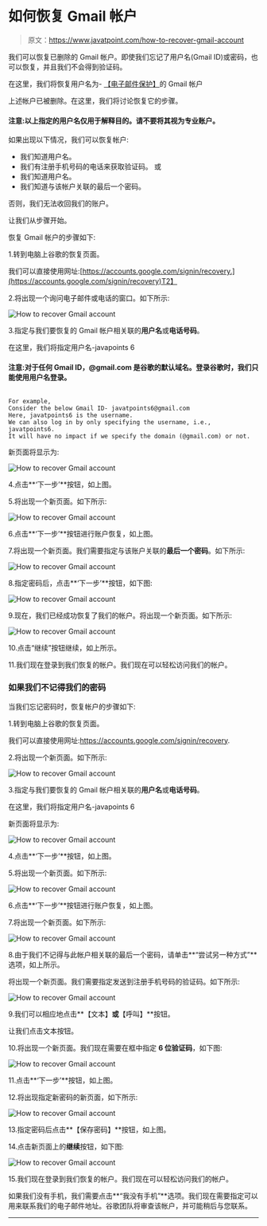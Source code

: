# 如何恢复 Gmail 帐户

> 原文：<https://www.javatpoint.com/how-to-recover-gmail-account>

我们可以恢复已删除的 Gmail 帐户。即使我们忘记了用户名(Gmail ID)或密码，也可以恢复，并且我们不会得到验证码。

在这里，我们将恢复用户名为- [【电子邮件保护】](/cdn-cgi/l/email-protection)的 Gmail 帐户

上述帐户已被删除。在这里，我们将讨论恢复它的步骤。

#### 注意:以上指定的用户名仅用于解释目的。请不要将其视为专业账户。

如果出现以下情况，我们可以恢复帐户:

*   我们知道用户名。
*   我们有注册手机号码的电话来获取验证码。
    或
*   我们知道用户名。
*   我们知道与该帐户关联的最后一个密码。

否则，我们无法收回我们的账户。

让我们从步骤开始。

恢复 Gmail 帐户的步骤如下:

1.转到电脑上谷歌的恢复页面。

我们可以直接使用网址:[https://accounts.google.com/signin/recovery.](https://accounts.google.com/signin/recovery)T2】

2.将出现一个询问电子邮件或电话的窗口。如下所示:

![How to recover Gmail account](img/62f48c0ed646a22c540e679320e6aee4.png)

3.指定与我们要恢复的 Gmail 帐户相关联的**用户名**或**电话号码**。

在这里，我们将指定用户名-javapoints 6

#### 注意:对于任何 Gmail ID，@gmail.com 是谷歌的默认域名。登录谷歌时，我们只能使用用户名登录。

```

For example,
Consider the below Gmail ID- javatpoints6@gmail.com
Here, javatpoints6 is the username.
We can also log in by only specifying the username, i.e., javatpoints6.
It will have no impact if we specify the domain (@gmail.com) or not.

```

新页面将显示为:

![How to recover Gmail account](img/712cfbe3e99c386cd6e18e71fce32589.png)

4.点击**‘下一步’**按钮，如上图。

5.将出现一个新页面。如下所示:

![How to recover Gmail account](img/133344520579c7cec5d0728296b185a1.png)

6.点击**‘下一步’**按钮进行账户恢复，如上图。

7.将出现一个新页面。我们需要指定与该账户关联的**最后一个密码**。如下所示:

![How to recover Gmail account](img/3fa2e73ccc38254b02c364ce56bfc2ba.png)

8.指定密码后，点击**‘下一步’**按钮，如下图:

![How to recover Gmail account](img/33c370ceb37b77ed6d0629e727ce2d49.png)

9.现在，我们已经成功恢复了我们的帐户。将出现一个新页面。如下所示:

![How to recover Gmail account](img/a3990c74e3fac3f970db044f316f27f5.png)

10.点击“继续”按钮继续，如上所示。

11.我们现在登录到我们恢复的帐户。我们现在可以轻松访问我们的帐户。

### 如果我们不记得我们的密码

当我们忘记密码时，恢复帐户的步骤如下:

1.转到电脑上谷歌的恢复页面。

我们可以直接使用网址:https://accounts.google.com/signin/recovery.

2.将出现一个新页面。如下所示:

![How to recover Gmail account](img/17d1714475bd5cd7b1807346e71a7070.png)

3.指定与我们要恢复的 Gmail 帐户相关联的**用户名**或**电话号码**。

在这里，我们将指定用户名-javapoints 6

新页面将显示为:

![How to recover Gmail account](img/c4b1a63d7a22b31e19d2a3506141ac0c.png)

4.点击**‘下一步’**按钮，如上图。

5.将出现一个新页面。如下所示:

![How to recover Gmail account](img/5581cad58e3a5236cb9308bc93925b63.png)

6.点击**‘下一步’**按钮进行账户恢复，如上图。

7.将出现一个新页面。如下所示:

![How to recover Gmail account](img/93c14d868a13bdd44bee88b2f22b4ecd.png)

8.由于我们不记得与此帐户相关联的最后一个密码，请单击**“尝试另一种方式”**选项，如上所示。

将出现一个新页面。我们需要指定发送到注册手机号码的验证码。如下所示:

![How to recover Gmail account](img/782e8e8c4098a8a78a5574a9502bf175.png)

9.我们可以相应地点击**【文本】**或**【呼叫】**按钮。

让我们点击文本按钮。

10.将出现一个新页面。我们现在需要在框中指定 **6 位验证码**，如下图:

![How to recover Gmail account](img/33b9cbc47bef72edff36268eeba4e2af.png)

11.点击**‘下一步’**按钮，如上图。

12.将出现指定新密码的新页面，如下所示:

![How to recover Gmail account](img/ff2937ed00e0b4c7612037bdf35e1f5c.png)

13.指定密码后点击**【保存密码】**按钮，如上图。

14.点击新页面上的**继续**按钮，如下图:

![How to recover Gmail account](img/1287f269467a01ef3eda52c09571c303.png)

15.我们现在登录到我们恢复的帐户。我们现在可以轻松访问我们的帐户。

如果我们没有手机，我们需要点击**“我没有手机”**选项。我们现在需要指定可以用来联系我们的电子邮件地址。谷歌团队将审查该帐户，并可能稍后与您联系。

* * *
